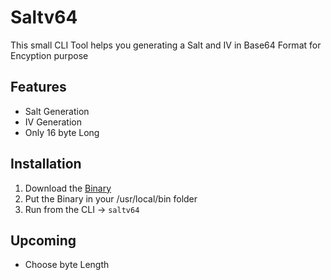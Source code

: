 # Saltv64

This small CLI Tool helps you generating a Salt and IV in Base64 Format for Encyption purpose

## Features
- Salt Generation
- IV Generation
- Only 16 byte Long

## Installation
1. Download the [Binary](Binary)
2. Put the Binary in your /usr/local/bin folder
3. Run from the CLI -> `saltv64`

## Upcoming
* Choose byte Length



[Binary]: https://github.com/J4yyy/saltv64/releases/download/0.1.0/saltv64